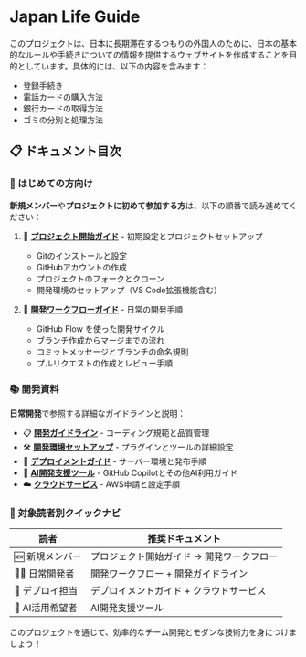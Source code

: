 # Japan Life Guide

このプロジェクトは、日本に長期滞在するつもりの外国人のために、日本の基本的なルールや手続きについての情報を提供するウェブサイトを作成することを目的としています。具体的には、以下の内容を含みます：

- 登録手続き
- 電話カードの購入方法
- 銀行カードの取得方法
- ゴミの分別と処理方法

## 📋 ドキュメント目次

### 🚀 はじめての方向け

**新規メンバー**や**プロジェクトに初めて参加する方**は、以下の順番で読み進めてください：

1. 📖 **[プロジェクト開始ガイド](docs/getting-started.md)** - 初期設定とプロジェクトセットアップ
   - Gitのインストールと設定
   - GitHubアカウントの作成
   - プロジェクトのフォークとクローン
   - 開発環境のセットアップ（VS Code拡張機能含む）

2. 🔄 **[開発ワークフローガイド](docs/development-workflow.md)** - 日常の開発手順
   - GitHub Flow を使った開発サイクル
   - ブランチ作成からマージまでの流れ
   - コミットメッセージとブランチの命名規則
   - プルリクエストの作成とレビュー手順

### 📚 開発資料

**日常開発**で参照する詳細なガイドラインと説明：

- 📋 **[開発ガイドライン](docs/guidelines.md)** - コーディング規範と品質管理
- 🛠️ **[開発環境セットアップ](docs/development-environment.md)** - プラグインとツールの詳細設定
- 🚀 **[デプロイメントガイド](docs/deployment.md)** - サーバー環境と発布手順
- 🤖 **[AI開発支援ツール](docs/ai-development.md)** - GitHub Copilotとその他AI利用ガイド
- ☁️ **[クラウドサービス](docs/cloud-services.md)** - AWS申請と設定手順

### 🎯 対象読者別クイックナビ

| 読者 | 推奨ドキュメント |
|------|------------------|
| 🆕 新規メンバー | プロジェクト開始ガイド → 開発ワークフロー |
| 👨‍💻 日常開発者 | 開発ワークフロー + 開発ガイドライン |
| 🚀 デプロイ担当 | デプロイメントガイド + クラウドサービス |
| 🤖 AI活用希望者 | AI開発支援ツール |

このプロジェクトを通じて、効率的なチーム開発とモダンな技術力を身につけましょう！